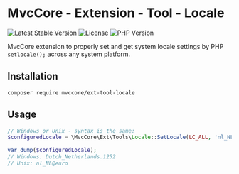 # MvcCore - Extension - Tool - Locale

[![Latest Stable Version](https://img.shields.io/badge/Stable-v5.0.2-brightgreen.svg?style=plastic)](https://github.com/mvccore/ext-tool-locale/releases)
[![License](https://img.shields.io/badge/License-BSD%203-brightgreen.svg?style=plastic)](https://mvccore.github.io/docs/mvccore/5.0.0/LICENSE.md)
![PHP Version](https://img.shields.io/badge/PHP->=5.4-brightgreen.svg?style=plastic)

MvcCore extension to properly set and get system locale settings by PHP ` setlocale();` across any system platform.

## Installation
```shell
composer require mvccore/ext-tool-locale
```

## Usage

```php
// Windows or Unix - syntax is the same:
$configuredLocale = \MvcCore\Ext\Tools\Locale::SetLocale(LC_ALL, 'nl_NL@euro');

var_dump($configuredLocale);
// Windows: Dutch_Netherlands.1252
// Unix: nl_NL@euro
```
